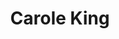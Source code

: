 ---
title: "Carole King"
summary: "American singer and songwriter, born February 9 1942, Brooklyn, New York City. Formed vocal group Co-Sines in 1957 whilst at High School and adopted the stage name Carole King. Dated at this time. Met at Queens College with whom she formed a songwriting partnership and married in 1960. Their first big hit was \"Will You Love Me Tomorrow\" by The Shirelles in 1961. Goffin and King split personally and professionally in 1968 , although they did work together later on. Carole King was inducted into the Songwriters Hall of Fame in 1987 and in 2002 became a recipient of the Songwriters Hall of Fame \"Johnny Mercer Award\". She formed with and . She married Larkey in 1968, but The City was short-lived and disbanded after one album. In 1970 she toured with James Taylor and launched her solo career with \"Writer\" and then the classic \"Tapestry\". The hit albums continued and in 1976 she divorced from Charles Larkey . In 1977 she married songwriting partner Rick Evers. Evers died a year later from a heroin overdose. She is active in environmental issues and more recently campaigned on behalf of the US Democratic Party, whilst continuing to write songs and perform."
image: "carole-king.jpg"
apple_music_artist_url: "https://music.apple.com/gb/artist/carole-king/34495"
wikipedia_url: "none"
---